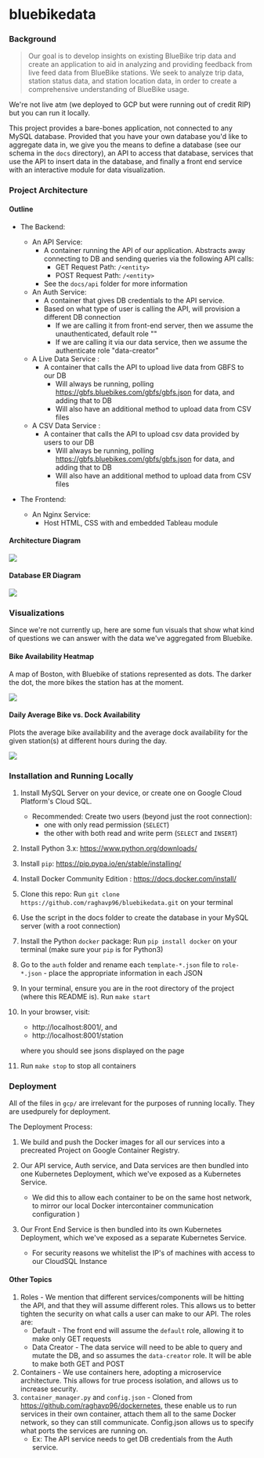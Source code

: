 # bluebikedata

### Background

> Our goal is to develop insights on existing BlueBike trip data and create an application to aid in analyzing and providing feedback from live feed data from BlueBike stations. We seek to analyze trip data, station status data, and station location data, in order to create a comprehensive understanding of BlueBike usage.

<!-- We are live! - Check out:
	* our Front-End at: http://35.245.104.115:8080/ -->

We're not live atm (we deployed to GCP but were running out of credit RIP) but you can run it locally.

This project provides a bare-bones application, not connected to any MySQL database. Provided that you have your own database you'd like to aggregate data in, we give you the means to define a database (see our schema in the `docs` directory), an API to access that database, services that use the API to insert data in the database, and finally a front end service with an interactive module for data visualization.

### Project Architecture

#### Outline
- The Backend:
	- An API Service:
		- A container running the API of our application. Abstracts away connecting to DB and sending queries via the following API calls:
			- GET Request Path: `/<entity>`
			- POST Request Path: `/<entity>`
		- See the `docs/api` folder for more information
	- An Auth Service:
		- A container that gives DB credentials to the API service.
		- Based on what type of user is calling the API, will provision a different DB connection
			- If we are calling it from front-end server, then we assume the unauthenticated, default role ""
			- If we are calling it via our data service, then we assume the authenticate role "data-creator"
	- A Live Data Service :
		- A container that calls the API to upload live data from GBFS to our DB
			- Will always be running, polling https://gbfs.bluebikes.com/gbfs/gbfs.json for data, and adding that to DB
			- Will also have an additional method to upload data from CSV files
	- A CSV Data Service :
		- A container that calls the API to upload csv data provided by users to our DB
			- Will always be running, polling https://gbfs.bluebikes.com/gbfs/gbfs.json for data, and adding that to DB
			- Will also have an additional method to upload data from CSV files

- The Frontend:
	- An Nginx Service:
		- Host HTML, CSS with and embedded Tableau module

#### Architecture Diagram

![](./docs/bluebikedata_app_architecture.png)

#### Database ER Diagram

![](./docs/conceptual_model/ER_Diagram_Screenshot.png)

### Visualizations

Since we're not currently up, here are some fun visuals that show what kind of questions we can answer with the data we've aggregated from Bluebike.

#### Bike Availability Heatmap

A map of Boston, with Bluebike of stations represented as dots. The darker the dot, the more bikes the station has at the moment.

![](./docs/visuals/bike_availability_map.PNG)

#### Daily Average Bike vs. Dock Availability

Plots the average bike availability and the average dock availability for the given station(s) at different hours during the day.

![](./docs/visuals/avg_availability.PNG)

### Installation and Running Locally

1. Install MySQL Server on your device, or create one on Google Cloud Platform's Cloud SQL.
	- Recommended: Create two users (beyond just the root connection): 
		- one with only read permission (`SELECT`)
		- the other with both read and write perm (`SELECT` and `INSERT`)
2. Install Python 3.x: https://www.python.org/downloads/
3. Install `pip`: https://pip.pypa.io/en/stable/installing/
4. Install Docker Community Edition : https://docs.docker.com/install/
5. Clone this repo: Run `git clone https://github.com/raghavp96/bluebikedata.git` on your terminal
6. Use the script in the docs folder to create the database in your MySQL server (with a root connection)
7. Install the Python `docker` package: Run `pip install docker` on your terminal (make sure your `pip` is for Python3)
8. Go to the `auth` folder and rename each `template-*.json` file to `role-*.json` - place the appropriate information in each JSON
9. In your terminal, ensure you are in the root directory of the project (where this README is). Run `make start`
10. In your browser, visit:
	- http://localhost:8001/, and
	- http://localhost:8001/station

	where you should see jsons displayed on the page
11. Run `make stop` to stop all containers


### Deployment

All of the files in `gcp/` are irrelevant for the purposes of running locally. They are usedpurely for deployment.

The Deployment Process:

1. We build and push the Docker images for all our services into a precreated Project on Google Container Registry.

2. Our API service, Auth service, and Data services are then bundled into one Kubernetes Deployment, which we've exposed as a Kubernetes Service. 
	
	-  We did this to allow each container to be on the same host network, to mirror our local Docker intercontainer communication configuration )

	<!-- - Our API is up (kind of) at: http://35.186.161.84:8001/ -->

3. Our Front End Service is then bundled into its own Kubernetes Deployment, which we've exposed as a separate Kubernetes Service.

	- For security reasons we whitelist the IP's of machines with access to our CloudSQL Instance


#### Other Topics

1. Roles - We mention that different services/components will be hitting the API, and that they will assume different roles. This allows us to better tighten the security on what calls a user can make to our API. The roles are:
	- Default - The front end will assume the `default` role, allowing it to make only GET requests
	- Data Creator - The data service will need to be able to query and mutate the DB, and so assumes the `data-creator` role. It will be able to make both GET and POST
2. Containers - We use containers here, adopting a microservice architecture. This allows for true process isolation, and allows us to increase security.
3. `container_manager.py` and `config.json` - Cloned from https://github.com/raghavp96/dockernetes, these enable us to run services in their own container, attach them all to the same Docker network, so they can still communicate. Config.json allows us to specify what ports the services are running on.
	- Ex: The API service needs to get DB credentials from the Auth service.